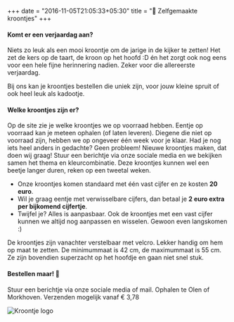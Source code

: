 +++
date = "2016-11-05T21:05:33+05:30"
title = "👑 Zelfgemaakte kroontjes"
+++


#### Komt er een verjaardag aan?

Niets zo leuk als een mooi kroontje om de jarige in de kijker te zetten! Het zet de kers op de taart, de kroon op het hoofd :D én het zorgt ook nog eens voor een hele fijne herinnering nadien. Zeker voor die allereerste verjaardag.

Bij ons kan je kroontjes bestellen die uniek zijn, voor jouw kleine spruit of ook heel leuk als kadootje.



#### Welke kroontjes zijn er?

Op de site zie je welke kroontjes we op voorraad hebben. Eentje op voorraad kan je meteen ophalen (of laten leveren). Diegene die niet op voorraad zijn, hebben we op ongeveer één week voor je klaar. Had je nog iets heel anders in gedachte? Geen probleem! Nieuwe kroontjes maken, dat doen wij graag! Stuur een berichtje via onze sociale media en we bekijken samen het thema en kleurcombinatie. Deze kroontjes kunnen wel een beetje langer duren, reken op een tweetal weken.

* Onze kroontjes komen standaard met één vast cijfer en ze kosten **20 euro**.
* Wil je graag eentje met verwisselbare cijfers, dan betaal je **2 euro extra per bijkomend cijfertje**.
* Twijfel je? Alles is aanpasbaar. Ook de kroontjes met een vast cijfer kunnen we altijd nog aanpassen en wisselen. Gewoon even langskomen :)

De kroontjes zijn vanachter verstelbaar met velcro. Lekker handig om hem op maat te zetten. De minimummaat is 42 cm, de maximummaat is 55 cm. Ze zijn bovendien superzacht op het hoofdje en gaan niet snel stuk.



#### Bestellen maar! 🥳

Stuur een berichtje via onze sociale media of mail.
Ophalen te Olen of Morkhoven.
Verzenden mogelijk vanaf € 3,78

![Kroontje logo][1]


[1]: /img/kroontjes_paars.jpg